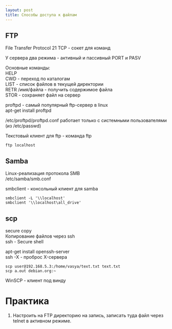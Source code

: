 ```yaml
---
layout: post
title: Способы доступа к файлам
---
```


## FTP
File Transfer Protocol
21 TCP - сокет для команд

У сервера два режима - активный и пассивный
PORT и PASV 

Основные команды:  
HELP  
CWD - переход по каталогам  
LIST - список файлов в текущей директории  
RETR /имя/файла - получить содержимое файла  
STOR - сохраняет файл на сервер  

proftpd - самый популярный ftp-сервер в linux  
apt-get install proftpd

/etc/proftpd/proftpd.conf
работает только с системными пользователями
(из /etc/passwd)

Текстовый клиент для ftp - команда ftp
```
ftp localhost
```

## Samba
Linux-реализация протокола SMB  
/etc/samba/smb.conf

smbclient - консольный клиент для samba
```
smbclient -L '\\localhost'
smbclient '\\localhost\all_drive'
```

## scp
secure copy  
Копирование файлов через ssh  
ssh - Secure shell

apt-get install openssh-server  
ssh -X - проброс X-сервера  

```
scp user@192.168.5.3:/home/vasya/text.txt text.txt
scp a.out debian.org:~
```

WinSCP - клиент под винду

# Практика
1) Настроить на FTP директорию на запись, 
записать туда файл через telnet в активном 
режиме.

